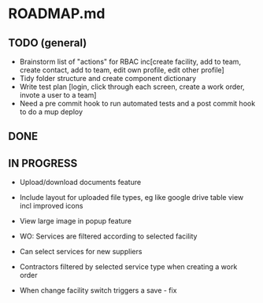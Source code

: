 ROADMAP.md
==========

TODO (general)
--------------
* Brainstorm list of "actions" for RBAC inc[create facility, add to team, create contact, add to team, edit own profile, edit other profile]
* Tidy folder structure and create component dictionary 
* Write test plan [login, click through each screen, create a work order, invote a user to a team]
* Need a pre commit hook to run automated tests and a post commit hook to do a mup deploy

DONE
----


IN PROGRESS
-----------
* Upload/download documents feature
* Include layout for uploaded file types, eg like google drive table view incl improved icons
* View large image in popup feature
* WO: Services are filtered according to selected facility

* Can select services for new suppliers
* Contractors filtered by selected service type when creating a work order


* When change facility switch triggers a save - fix